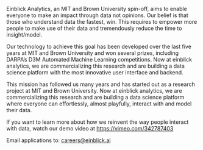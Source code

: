 Einblick Analytics, an MIT and Brown University spin-off,  aims to enable everyone to make an impact through data not opinions. Our belief is that those who understand data the fastest, win. This requires to empower more people to make use of their data and tremendously reduce the time to insight/model. 

Our technology to achieve this goal has been developed over the last five years at MIT and Brown University and won several prizes, including DARPA’s D3M Automated Machine Learning competitions. Now at einblick analytics, we are commercializing this research and are building a data science platform with the most innovative user interface and backend.

This mission has followed us many years and has started out as a research project at MIT and Brown University. Now at einblick analytics, we are commercializing this research and are building a data science platform where everyone can effortlessly, almost playfully, interact with and model their data. 

If you want to learn more about how we reinvent the way people interact with data, watch our demo video at https://vimeo.com/342787403

Email applications to: <careers@einblick.ai>
